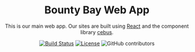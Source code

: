 <h1 align="center">Bounty Bay Web App</h1>

<div align="center">

This is our main web app. Our sites are built using [React](https://reactjs.org/) and the component library [cebus](https://github.com/cebus-org/cebus).

[![Build Status](https://img.shields.io/circleci/build/github/Bounty-Bay/web-app/main?style=flat-square
)](https://app.circleci.com/pipelines/github/Bounty-Bay/web-app?branch=master&filter=all)
[![License](https://img.shields.io/badge/License-MIT-%232060cf?style=flat-square)](https://github.com/Bounty-Bay/web-app/blob/HEAD/LICENSE)
![GitHub contributors](https://img.shields.io/github/contributors/Bounty-Bay/web-app?style=flat-square)
